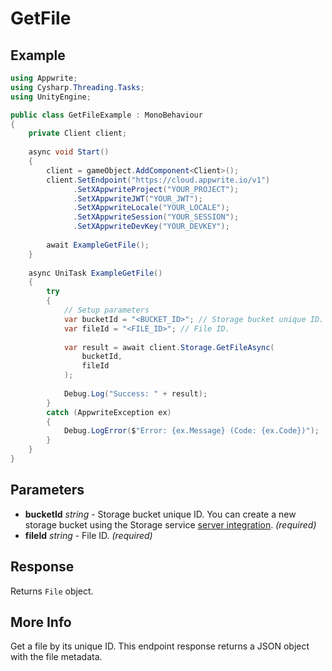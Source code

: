 # GetFile

## Example

```csharp
using Appwrite;
using Cysharp.Threading.Tasks;
using UnityEngine;

public class GetFileExample : MonoBehaviour
{
    private Client client;
    
    async void Start()
    {
        client = gameObject.AddComponent<Client>();
        client.SetEndpoint("https://cloud.appwrite.io/v1")
              .SetXAppwriteProject("YOUR_PROJECT");
              .SetXAppwriteJWT("YOUR_JWT");
              .SetXAppwriteLocale("YOUR_LOCALE");
              .SetXAppwriteSession("YOUR_SESSION");
              .SetXAppwriteDevKey("YOUR_DEVKEY");
        
        await ExampleGetFile();
    }
    
    async UniTask ExampleGetFile()
    {
        try
        {
            // Setup parameters
            var bucketId = "<BUCKET_ID>"; // Storage bucket unique ID. You can create a new storage bucket using the Storage service [server integration](https://appwrite.io/docs/server/storage#createBucket).
            var fileId = "<FILE_ID>"; // File ID.
            
            var result = await client.Storage.GetFileAsync(
                bucketId,
                fileId
            );
            
            Debug.Log("Success: " + result);
        }
        catch (AppwriteException ex)
        {
            Debug.LogError($"Error: {ex.Message} (Code: {ex.Code})");
        }
    }
}
```

## Parameters

- **bucketId** *string* - Storage bucket unique ID. You can create a new storage bucket using the Storage service [server integration](https://appwrite.io/docs/server/storage#createBucket). *(required)*
- **fileId** *string* - File ID. *(required)*

## Response

Returns `File` object.
## More Info

Get a file by its unique ID. This endpoint response returns a JSON object with the file metadata.
